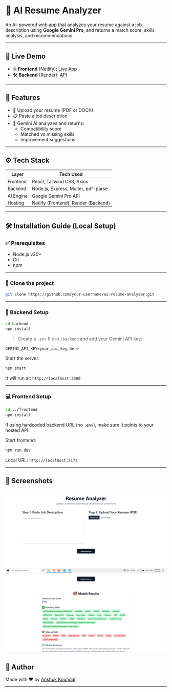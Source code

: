 
# 🧠 AI Resume Analyzer

An AI-powered web app that analyzes your resume against a job description using **Google Gemini Pro**, and returns a match score, skills analysis, and recommendations.

---

## 🔗 Live Demo

- 🌐 **Frontend** (Netlify): [Live App](https://resilient-boba-a20266.netlify.app/)
- 🛠️ **Backend** (Render): [API](https://ai-resume-backend-m4vu.onrender.com)

---

## 🚀 Features

- 📄 Upload your resume (PDF or DOCX)
- 📋 Paste a job description
- 🤖 Gemini AI analyzes and returns:
  - Compatibility score
  - Matched vs missing skills
  - Improvement suggestions

---

## ⚙️ Tech Stack

| Layer     | Tech Used                          |
|-----------|-------------------------------------|
| Frontend  | React, Tailwind CSS, Axios          |
| Backend   | Node.js, Express, Multer, pdf-parse |
| AI Engine | Google Gemini Pro API               |
| Hosting   | Netlify (Frontend), Render (Backend)|

---

## 🛠️ Installation Guide (Local Setup)

### ✅ Prerequisites

- Node.js v20+
- Git
- npm

---

### 📁 Clone the project

```bash
git clone https://github.com/your-username/ai-resume-analyzer.git
```

---

### 🔧 Backend Setup

```bash
cd backend
npm install
```

> Create a `.env` file in `/backend` and add your Gemini API key:

```env
GEMINI_API_KEY=your_api_key_here
```

Start the server:

```bash
npm start
```

It will run at: `http://localhost:3000`

---

### 💻 Frontend Setup

```bash
cd ../frontend
npm install
```

If using hardcoded backend URL (no `.env`), make sure it points to your hosted API.

Start frontend:

```bash
npm run dev
```

Local URL: `http://localhost:5173`

---

## 📸 Screenshots
![App Screenshot](./screenshots/Capture.PNG)
![App Screenshot](./screenshots/Capture2.PNG)



## 👤 Author

Made with ❤️ by [Anshuk Koundal](https://github.com/Anshuk147)

---

